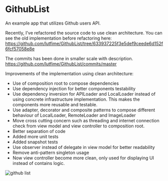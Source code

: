 # GithubList
An example app that utilizes Github users API.

Recently, I've refactored the source code to use clean architecture. You can see the old implementation before refactoring here:
https://github.com/lutfime/GithubList/tree/633937225f3e5def9ceede6d152f6fcf57058e8e

The commits has been done in smaller scale with description. 
https://github.com/lutfime/GithubList/commits/master

Improvements of the implementation using clean architecture:
- Use of composition root to compose dependencies
- Use dependency injection for better components testability
- Use dependency inversion for APILoader and LocalLoader instead of using concrete infrastructure implementation. This makes the components more reusable and testable.
- Use adapter, decorator and composite patterns to compose different behaviour of LocalLoader, RemoteLoader and ImageLoader
- Move cross cutting concern such as threading and internet connection check from view model and view controller to composition root.
- Better separation of code
- Added more unit tests
- Added snapshot tests
- Use observer instead of delegate in view model for better readability
- Remove anti-pattern singleton usage
- Now view controller become more clean, only used for displaying UI instead of contains logic.



![github list](https://user-images.githubusercontent.com/2703248/203711026-9a19960c-e50c-4696-bd58-93ce8322156c.gif)
